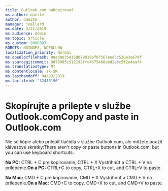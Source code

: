 ```yaml
---
title: Outlook.com nakopírovať
ms.author: daeite
author: daeite
manager: joallard
ms.date: 3/21/2019
ms.audience: Admin
ms.topic: article
ms.custom: 9000303
ROBOTS: NOINDEX, NOFOLLOW
localization_priority: Normal
ms.openlocfilehash: 08ed0835415d879d196f67567eed5c538e3a67df
ms.sourcegitcommit: 9d78905c512192ffc4675468abd2efc5f2e4baf4
ms.translationtype: MT
ms.contentlocale: sk-SK
ms.lasthandoff: 04/23/2019
ms.locfileid: "32418196"
---
```

# <a name="copy-and-paste-in-outlookcom"></a><span data-ttu-id="3a9b3-102">Skopírujte a prilepte v službe Outlook.com</span><span class="sxs-lookup"><span data-stu-id="3a9b3-102">Copy and paste in Outlook.com</span></span>

<span data-ttu-id="3a9b3-103">Nie sú kópie alebo prilepiť tlačidlá v službe Outlook.com, ale môžete použiť klávesové skratky:</span><span class="sxs-lookup"><span data-stu-id="3a9b3-103">There aren't copy or paste buttons in Outlook.com, but you can use keyboard shortcuts:</span></span>

<span data-ttu-id="3a9b3-104">**Na PC:** CTRL + C pre kopírovanie, CTRL + X Vystrihnúť a CTRL + V na prilepenie.</span><span class="sxs-lookup"><span data-stu-id="3a9b3-104">**On a PC:** CTRL+C to copy, CTRL+X to cut, and CTRL+V to paste.</span></span>

<span data-ttu-id="3a9b3-105">**Na Mac:** CMD + C pre kopírovanie, CMD + X Vystrihnúť a CMD + V na prilepenie.</span><span class="sxs-lookup"><span data-stu-id="3a9b3-105">**On a Mac:** CMD+C to copy, CMD+X to cut, and CMD+V to paste.</span></span>